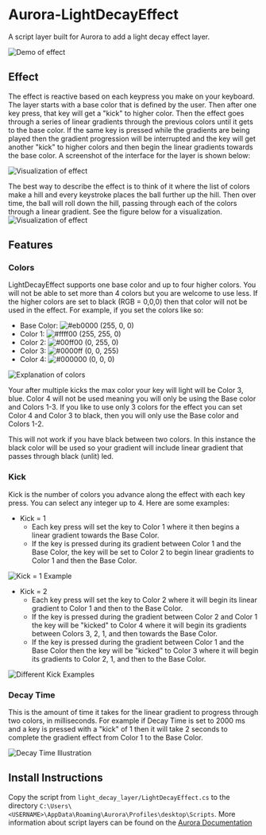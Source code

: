 # Aurora-LightDecayEffect
A script layer built for Aurora to add a light decay effect layer.

![Demo of effect](documentation/figures/demo.gif)

## Effect

The effect is reactive based on each keypress you make on your keyboard. 
The layer starts with a base color that is defined by the user. 
Then after one key press, that key will get a "kick" to higher color. 
Then the effect goes through a series of linear gradients through the previous colors until it gets to the base color. 
If the same key is pressed while the gradients are being played then the gradient progression will be interrupted 
and the key will get another "kick" to higher colors and then begin the linear gradients towards the base color.
A screenshot of the interface for the layer is shown below:

![Visualization of effect](documentation/figures/screenshot_interface.PNG)

The best way to describe the effect is to think of it where the list of colors make a hill and every keystroke places the ball further up the hill.
Then over time, the ball will roll down the hill, passing through each of the colors through a linear gradient. See the figure below for a visualization.
![Visualization of effect](documentation/figures/basic_concept.PNG)

## Features

### Colors
LightDecayEffect supports one base color and up to four higher colors. 
You will not be able to set more than 4 colors but you are welcome to use less. 
If the higher colors are set to black (RGB = 0,0,0) then that color will not be used in the effect. For example, if you set the colors like so:
* Base Color: ![#eb0000](https://via.placeholder.com/15/eb0000/000000?text=+) (255, 0, 0)
* Color 1: ![#ffff00](https://via.placeholder.com/15/ffff00/000000?text=+) (255, 255, 0)
* Color 2: ![#00ff00](https://via.placeholder.com/15/00ff00/000000?text=+) (0, 255, 0)
* Color 3: ![#0000ff](https://via.placeholder.com/15/0000ff/000000?text=+) (0, 0, 255)
* Color 4: ![#000000](https://via.placeholder.com/15/000000/000000?text=+) (0, 0, 0)

![Explanation of colors](documentation/figures/black_color.PNG)

Your after multiple kicks the max color your key will light will be Color 3, blue. Color 4 will not be 
used meaning you will only be using the Base color and Colors 1-3. If you like to use only 3 colors for 
the effect you can set Color 4 and Color 3 to black, then you will only use the Base color and Colors 1-2.

This will not work if you have black between two colors. In this instance the black color will be used so your 
gradient will include linear gradient that passes through black (unlit) led.

### Kick
Kick is the number of colors you advance along the effect with each key press. You can select any integer up to 4. Here are some examples:
* Kick = 1
  * Each key press will set the key to Color 1 where it then begins a linear gradient towards the Base Color.
  * If the key is pressed during its gradient between Color 1 and the Base Color, the key will be set to 
  Color 2 to begin linear gradients to Color 1 and then the Base Color.

![Kick = 1 Example](documentation/figures/one_keypress.PNG)

* Kick = 2
  * Each key press will set the key to Color 2 where it will begin its linear gradient to Color 1 and then to the Base Color.
  * If the key is pressed during the gradient between Color 2 and Color 1 the key will be "kicked" to Color 4 where 
  it will begin its gradients between Colors 3, 2, 1, and then towards the Base Color.
  * If the key is pressed during the gradient between Color 1 and the Base Color then the key will be "kicked" to Color 
  3 where it will begin its gradients to Color 2, 1, and then to the Base Color.
  
![Different Kick Examples](documentation/figures/kick.PNG)

### Decay Time

This is the amount of time it takes for the linear gradient to progress through two colors, 
in milliseconds. For example if Decay Time is set to 2000 ms and a key is pressed with a 
"kick" of 1 then it will take 2 seconds to complete the gradient effect from Color 1 to the Base Color.

![Decay Time Illustration](documentation/figures/decay_time.PNG)

## Install Instructions

Copy the script from `light_decay_layer/LightDecayEffect.cs` to the directory
`C:\Users\<USERNAME>\AppData\Roaming\Aurora\Profiles\desktop\Scripts`. More 
information about script layers can be found on the [Aurora Documentation](https://www.project-aurora.com/Docs/reference-layers/script/)
